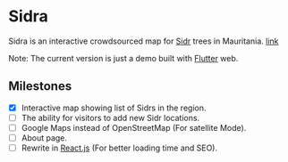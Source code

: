 # Sidra

Sidra is an interactive crowdsourced map for [Sidr](https://en.wikipedia.org/wiki/Ziziphus_spina-christi) trees in Mauritania.
[link](https://sidra-61794.web.app)

Note: The current version is just a demo built with [Flutter](https://github.com/flutter/flutter) web.

## Milestones

- [x] Interactive map showing list of Sidrs in the region.
- [ ] The ability for visitors to add new Sidr locations.
- [ ] Google Maps instead of OpenStreetMap (For satellite Mode).
- [ ] About page.
- [ ] Rewrite in [React.js](https://github.com/facebook/react) (For better loading time and SEO).
